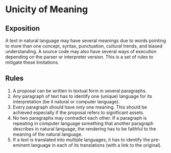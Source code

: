 # Unicity of Meaning

## Exposition

A text in natural language may have several meanings due to words pointing to more than one concept, syntax, punctuation, cultural trends, and biased understanding. A source code may also have several ways of execution depending on the parser or interpreter version. This is a set of rules to mitigate these limitations.

## Rules

1. A proposal can be written in textual form in several paragraphs.
2. Any paragraph of text has to identify one (unique) language for its interpretation (be it natural or computer language).
3. Every paragraph should have only one meaning. This should be achieved especially if the proposal refers to significant assets.
4. No two paragraphs may contradict each other. If a paragraph is repeating in computer language something that another paragraph describes in natural language, the rendering has to be faithful to the meaning of the natural language.
5. If a text is translated into multiple languages, it has to identify the pre-eminent language in each of its translations (with a link to the original).
